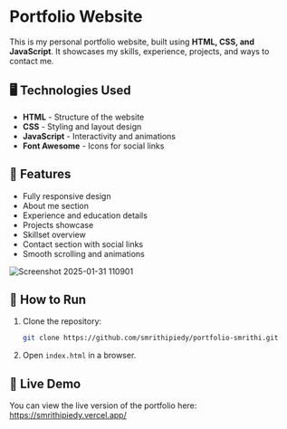 # Portfolio Website

This is my personal portfolio website, built using **HTML, CSS, and JavaScript**. It showcases my skills, experience, projects, and ways to contact me.

## 🖥️ Technologies Used
- **HTML** - Structure of the website
- **CSS** - Styling and layout design
- **JavaScript** - Interactivity and animations
- **Font Awesome** - Icons for social links

## 🎨 Features
- Fully responsive design
- About me section
- Experience and education details
- Projects showcase
- Skillset overview
- Contact section with social links
- Smooth scrolling and animations

  
![Screenshot 2025-01-31 110901](https://github.com/user-attachments/assets/81b01143-7122-48dc-a840-ff3a9e7f2cd7)


## 🚀 How to Run
1. Clone the repository:
   ```bash
   git clone https://github.com/smrithipiedy/portfolio-smrithi.git
   ```
2. Open `index.html` in a browser.

## 🔗 Live Demo
You can view the live version of the portfolio here: https://smrithipiedy.vercel.app/ 


